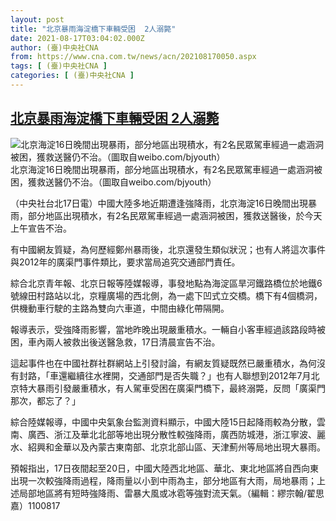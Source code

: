 ```yaml
---
layout: post
title: "北京暴雨海淀橋下車輛受困  2人溺斃"
date: 2021-08-17T03:04:02.000Z
author: (臺)中央社CNA
from: https://www.cna.com.tw/news/acn/202108170050.aspx
tags: [ (臺)中央社CNA ]
categories: [ (臺)中央社CNA ]
---
```

<!--1629169442000-->
[北京暴雨海淀橋下車輛受困  2人溺斃](https://www.cna.com.tw/news/acn/202108170050.aspx)
------

<div>
<div class="fullPic"><div class="floatImg center"><div class="BGimgWrap" style="--aspect-ratio:741/819;"><picture><source media="(max-width: 414px)" srcset="https://imgcdn.cna.com.tw/www/WebPhotos/800/20210817/741x819_25322662008.jpg"><source media="(min-width: 413px)" srcset="https://imgcdn.cna.com.tw/www/WebPhotos/1024/20210817/741x819_25322662008.jpg"><img src="https://images.weserv.nl/?url=imgcdn.cna.com.tw/www/WebPhotos/800/20210817/741x819_25322662008.jpg" alt="北京海淀16日晚間出現暴雨，部分地區出現積水，有2名民眾駕車經過一處涵洞被困，獲救送醫仍不治。（圖取自weibo.com/bjyouth）" srcset="https://imgcdn.cna.com.tw/www/WebPhotos/800/20210817/741x819_25322662008.jpg 414w, https://imgcdn.cna.com.tw/www/WebPhotos/1024/20210817/741x819_25322662008.jpg 1024w"></picture></div><div class="picinfo">北京海淀16日晚間出現暴雨，部分地區出現積水，有2名民眾駕車經過一處涵洞被困，獲救送醫仍不治。（圖取自weibo.com/bjyouth）</div></div></div><div></div><div class="paragraph"><p>（中央社台北17日電）中國大陸多地近期遭逢強降雨，北京海淀16日晚間出現暴雨，部分地區出現積水，有2名民眾駕車經過一處涵洞被困，獲救送醫後，於今天上午宣告不治。</p><p>有中國網友質疑，為何歷經鄭州暴雨後，北京還發生類似狀況；也有人將這次事件與2012年的廣渠門事件類比，要求當局追究交通部門責任。</p><p>綜合北京青年報、北京日報等陸媒報導，事發地點為海淀區旱河鐵路橋位於地鐵6號線田村路站以北，京糧廣場的西北側，為一處下凹式立交橋。橋下有4個橋洞，供機動車行駛的主路為雙向六車道，中間由綠化帶隔開。</p><p>報導表示，受強降雨影響，當地昨晚出現嚴重積水。一輛自小客車經過該路段時被困，車內兩人被救出後送醫急救，17日清晨宣告不治。</p><p>這起事件也在中國社群社群網站上引發討論，有網友質疑既然已嚴重積水，為何沒有封路，「車還繼續往水裡開，交通部門是否失職？」也有人聯想到2012年7月北京特大暴雨引發嚴重積水，有人駕車受困在廣渠門橋下，最終溺斃，反問「廣渠門那次，都忘了？」</p><p>綜合陸媒報導，中國中央氣象台監測資料顯示，中國大陸15日起降雨較為分散，雲南、廣西、浙江及華北北部等地出現分散性較強降雨，廣西防城港，浙江寧波、麗水、紹興和金華以及內蒙古東南部、北京北部山區、天津薊州等局地出現大暴雨。</p><p>預報指出，17日夜間起至20日，中國大陸西北地區、華北、東北地區將自西向東出現一次較強降雨過程，降雨量以小到中雨為主，部分地區有大雨，局地暴雨；上述局部地區將有短時強降雨、雷暴大風或冰雹等強對流天氣。（編輯：繆宗翰/翟思嘉）1100817</p></div>
</div>
